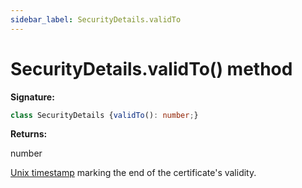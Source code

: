 ```yaml
---
sidebar_label: SecurityDetails.validTo
---
```

# SecurityDetails.validTo() method

**Signature:**

```typescript
class SecurityDetails {validTo(): number;}
```
**Returns:**

number

[Unix timestamp](https://en.wikipedia.org/wiki/Unix_time) marking the end of the certificate's validity.

